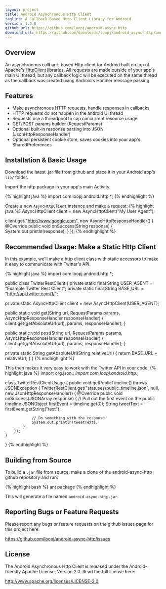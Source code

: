 ```yaml
---
layout: project
title: Android Asynchronous Http Client
tagline: A Callback-Based Http Client Library for Android
version: 1.2.0
github_url: https://github.com/loopj/android-async-http
download_url: https://github.com/downloads/loopj/android-async-http/android-async-http-1.2.0.jar
---
```



Overview
--------
An asynchronous callback-based Http client for Android built on top of Apache's
[HttpClient](http://hc.apache.org/httpcomponents-client-ga/) libraries.
All requests are made outside of your app's main UI thread, but any callback
logic will be executed on the same thread as the callback was created using
Android's Handler message passing.


Features
--------
- Make asynchronous HTTP requests, handle responses in callbacks
- HTTP requests do not happen in the android UI thread
- Requests use a threadpool to cap concurrent resource usage
- GET/POST params builder (RequestParams)
- Optional built-in response parsing into JSON (JsonHttpResponseHandler)
- Optional persistent cookie store, saves cookies into your app's SharedPreferences


Installation & Basic Usage
--------------------------
Download the latest .jar file from github and place it in your Android app's
`lib/` folder.

Import the http package in your app's main Activity.

{% highlight java %}
import com.loopj.android.http.*;
{% endhighlight %}

Create a new `AsyncHttpClient` instance and make a request:
{% highlight java %}
AsyncHttpClient client = new AsyncHttpClient("My User Agent");

client.get("http://www.google.com", new AsyncHttpResponseHandler() {
    @Override
    public void onSuccess(String response) {
        System.out.println(response);
    }
});
{% endhighlight %}


Recommended Usage: Make a Static Http Client
--------------------------------------------
In this example, we'll make a http client class with static accessors to make
it easy to communicate with Twitter's API.

{% highlight java %}
import com.loopj.android.http.*;

public class TwitterRestClient {
  private static final String USER_AGENT = "Example Twitter Rest Client";
  private static final String BASE_URL = "http://api.twitter.com/1/";

  private static AsyncHttpClient client = new AsyncHttpClient(USER_AGENT);

  public static void get(String url, RequestParams params, AsyncHttpResponseHandler responseHandler) {
      client.get(getAbsoluteUrl(url), params, responseHandler);
  }

  public static void post(String url, RequestParams params, AsyncHttpResponseHandler responseHandler) {
      client.get(getAbsoluteUrl(url), params, responseHandler);
  }

  private static String getAbsoluteUrl(String relativeUrl) {
      return BASE_URL + relativeUrl;
  }
}
{% endhighlight %}

This then makes it very easy to work with the Twitter API in your code:
{% highlight java %}
import org.json.*;
import com.loopj.android.http.*;

class TwitterRestClientUsage {
    public void getPublicTimeline() throws JSONException {
        TwitterRestClient.get("statuses/public_timeline.json", null, new JsonHttpResponseHandler() {
            @Override
            public void onSuccess(JSONArray response) {
                // Pull out the first event on the public timeline
                JSONObject firstEvent = timeline.get(0);
                String tweetText = firstEvent.getString("text");

                // Do something with the response
                System.out.println(tweetText);
            }
        });
    }
}
{% endhighlight %}


Building from Source
--------------------
To build a `.jar` file from source, make a clone of the android-async-http
github repository and run:

{% highlight bash %}
ant package
{% endhighlight %}

This will generate a file named `android-async-http.jar`.


Reporting Bugs or Feature Requests
----------------------------------
Please report any bugs or feature requests on the github issues page for this
project here:

<https://github.com/loopj/android-async-http/issues>


License
-------
The Android Asynchronous Http Client is released under the Android-friendly
Apache License, Version 2.0. Read the full license here:

<http://www.apache.org/licenses/LICENSE-2.0>
